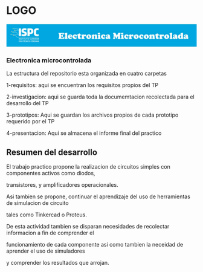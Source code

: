 # LOGO
![alt text](../rsc/visuales/LOGO.png)

### **Electronica microcontrolada**

La estructura del repositorio esta organizada en cuatro carpetas

1-requisitos: aqui se encuentran los requisitos propios del TP

2-investigacion: aqui se guarda toda la documemtacion recolectada para el desarrollo del TP

3-prototipos: Aqui se guardan los archivos propios de cada prototipo requerido por el TP

4-presentacion: Aqui se almacena el informe final del practico

## **Resumen del desarrollo**

El trabajo practico propone la realizacion de circuitos simples con componentes activos como diodos,

transistores, y amplificadores operacionales.

Asi tambien se propone, continuar el aprendizaje del uso de herramientas de simulacion de circuito 

tales como Tinkercad o Proteus. 

De esta actividad tambien se disparan necesidades de recolectar informacion a fin de comprender el

 funcionamiento de cada componente asi como tambien la neceidad de aprender el uso de simuladores
 
  y comprender los resultados que arrojan.
 